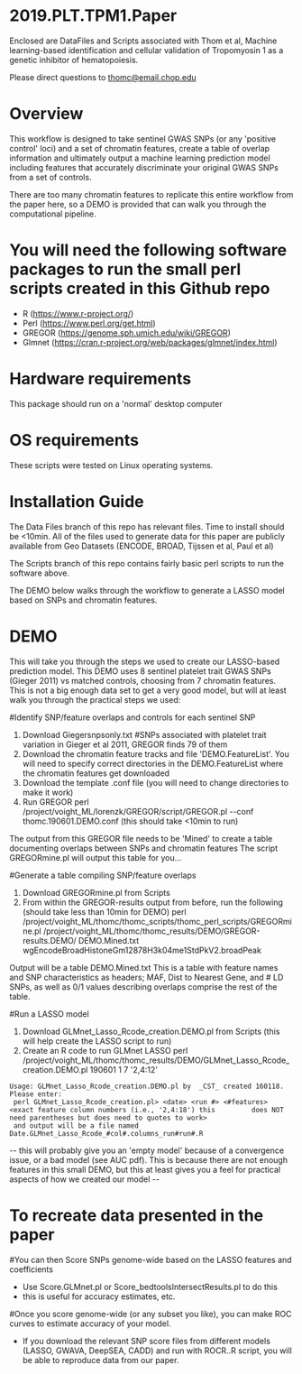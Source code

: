 # 2019.PLT.TPM1.Paper

Enclosed are DataFiles and Scripts associated with Thom et al, Machine learning-based identification and cellular validation of Tropomyosin 1 as a genetic inhibitor of hematopoiesis. 

Please direct questions to thomc@email.chop.edu


# Overview
This workflow is designed to take sentinel GWAS SNPs (or any 'positive control' loci) and a set of chromatin features, create a table of overlap information and ultimately output a machine learning prediction model including features that accurately discriminate your original GWAS SNPs from a set of controls. 

There are too many chromatin features to replicate this entire workflow from the paper here, so a DEMO is provided that can walk you through the computational pipeline. 

# You will need the following software packages to run the small perl scripts created in this Github repo
- R (https://www.r-project.org/)
- Perl (https://www.perl.org/get.html)
- GREGOR (https://genome.sph.umich.edu/wiki/GREGOR)
- Glmnet (https://cran.r-project.org/web/packages/glmnet/index.html)

# Hardware requirements
This package should run on a 'normal' desktop computer

# OS requirements
These scripts were tested on Linux operating systems.

# Installation Guide
The Data Files branch of this repo has relevant files. Time to install should be <10min. All of the files used to generate data for this paper are publicly available from Geo Datasets (ENCODE, BROAD, Tijssen et al, Paul et al)

The Scripts branch of this repo contains fairly basic perl scripts to run the software above.

The DEMO below walks through the workflow to generate a LASSO model based on SNPs and chromatin features.

# DEMO
This will take you through the steps we used to create our LASSO-based prediction model. This DEMO uses 8 sentinel platelet trait GWAS SNPs (Gieger 2011) vs matched controls, choosing from 7 chromatin features. This is not a big enough data set to get a very good model, but will at least walk you through the practical steps we used:

#Identify SNP/feature overlaps and controls for each sentinel SNP
   1. Download Giegersnpsonly.txt #SNPs associated with platelet trait variation in Gieger et al 2011, GREGOR finds 79 of them
   2. Download the chromatin feature tracks and file 'DEMO.FeatureList'. You will need to specify correct directories in the DEMO.FeatureList where the chromatin features get downloaded 
   3. Download the template .conf file (you will need to change directories to make it work)
   4. Run GREGOR
      perl /project/voight_ML/lorenzk/GREGOR/script/GREGOR.pl --conf thomc.190601.DEMO.conf 
      (this should take <10min to run)

   The output from this GREGOR file needs to be 'Mined' to create a table documenting overlaps between SNPs and chromatin     features
   The script GREGORmine.pl will output this table for you...

#Generate a table compiling SNP/feature overlaps
   1. Download GREGORmine.pl from Scripts
   2. From within the GREGOR-results output from before, run the following (should take less than 10min for DEMO)
perl /project/voight_ML/thomc/thomc_scripts/thomc_perl_scripts/GREGORmine.pl /project/voight_ML/thomc/thomc_results/DEMO/GREGOR-results.DEMO/ DEMO.Mined.txt wgEncodeBroadHistoneGm12878H3k04me1StdPkV2.broadPeak

   Output will be a table DEMO.Mined.txt
      This is a table with feature names and SNP characteristics as headers; MAF, Dist to Nearest Gene, and # LD SNPs, as well as 0/1 values describing overlaps comprise the rest of the table.

#Run a LASSO model
   1. Download GLMnet_Lasso_Rcode_creation.DEMO.pl from Scripts (this will help create the LASSO script to run)
   2. Create an R code to run GLMnet LASSO
      perl /project/voight_ML/thomc/thomc_results/DEMO/GLMnet_Lasso_Rcode_creation.DEMO.pl 190601 1 7 '2,4:12'

    Usage: GLMnet_Lasso_Rcode_creation.DEMO.pl by  _CST_ created 160118. Please enter:
     perl GLMnet_Lasso_Rcode_creation.pl> <date> <run #> <#features> <exact feature column numbers (i.e., '2,4:18') this         does NOT need parentheses but does need to quotes to work>
     and output will be a file named Date.GLMnet_Lasso_Rcode_#col#.columns_run#run#.R
  
-- this will probably give you an 'empty model' because of a convergence issue, or a bad model (see AUC pdf). This is because there are not enough features in this small DEMO, but this at least gives you a feel for practical aspects of how we created our model -- 

# To recreate data presented in the paper

#You can then Score SNPs genome-wide based on the LASSO features and coefficients
- Use Score.GLMnet.pl or Score_bedtoolsIntersectResults.pl to do this
- this is useful for accuracy estimates, etc. 

#Once you score genome-wide (or any subset you like), you can make ROC curves to estimate accuracy of your model. 
- If you download the relevant SNP score files from different models (LASSO, GWAVA, DeepSEA, CADD) and run with ROCR..R script, you will be able to reproduce data from our paper. 






